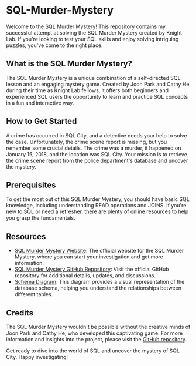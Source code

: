 # SQL-Murder-Mystery

Welcome to the SQL Murder Mystery! This repository contains my successful attempt at solving the SQL Murder Mystery created by Knight Lab. If you're looking to test your SQL skills and enjoy solving intriguing puzzles, you've come to the right place.

## What is the SQL Murder Mystery?

The SQL Murder Mystery is a unique combination of a self-directed SQL lesson and an engaging mystery game. Created by Joon Park and Cathy He during their time as Knight Lab fellows, it offers both beginners and experienced SQL users the opportunity to learn and practice SQL concepts in a fun and interactive way.

## How to Get Started

A crime has occurred in SQL City, and a detective needs your help to solve the case. Unfortunately, the crime scene report is missing, but you remember some crucial details. The crime was a murder, it happened on January 15, 2018, and the location was SQL City. Your mission is to retrieve the crime scene report from the police department's database and uncover the mystery.

## Prerequisites

To get the most out of this SQL Murder Mystery, you should have basic SQL knowledge, including understanding READ operations and JOINS. If you're new to SQL or need a refresher, there are plenty of online resources to help you grasp the fundamentals.

## Resources

- [SQL Murder Mystery Website](http://mystery.knightlab.com/): The official website for the SQL Murder Mystery, where you can start your investigation and get more information.
- [SQL Murder Mystery GitHub Repository](https://github.com/NUKnightLab/sql-mysteries): Visit the official GitHub repository for additional details, updates, and discussions.
- [Schema Diagram](https://github.com/NUKnightLab/sql-mysteries/blob/master/schema.png): This diagram provides a visual representation of the database schema, helping you understand the relationships between different tables.

## Credits

The SQL Murder Mystery wouldn't be possible without the creative minds of Joon Park and Cathy He, who developed this captivating game. For more information and insights into the project, please visit the [GitHub repository](https://github.com/NUKnightLab/sql-mysteries).

Get ready to dive into the world of SQL and uncover the mystery of SQL City. Happy investigating!
